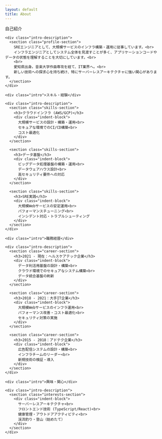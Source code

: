 ```yaml
---
layout: default
title: About
---
```


<div class="container">
  <div class="content">
    <div class="intro">自己紹介</div>

    <div class="intro-description">
      <section class="profile-section">
        SREエンジニアとして、大規模サービスのインフラ構築・運用に従事しています。<br>
        インフラエンジニアとしてシステム全体を見渡すことが多く、アプリケーションコードやデータの状態を理解することを大切にしています。<br>
        <br>
        愛知県出身。音楽大学作曲専攻を経て、IT業界へ。<br>
        新しい技術への探求心を持ち続け、特にサーバーレスアーキテクチャに強い関心があります。
      </section>
    </div>

    <div class="intro">スキル・経験</div>

    <div class="intro-description">
      <section class="skills-section">
        <h3>クラウドインフラ (AWS/GCP)</h3>
        <div class="indent-block">
          大規模サービスの設計・構築・運用<br>
          セキュアな環境でのCI/CD構築<br>
          コスト最適化
        </div>
      </section>

      <section class="skills-section">
        <h3>データ基盤</h3>
        <div class="indent-block">
          ビッグデータ処理基盤の構築・運用<br>
          データウェアハウス設計<br>
          高セキュリティ要件への対応
        </div>
      </section>

      <section class="skills-section">
        <h3>SRE実践</h3>
        <div class="indent-block">
          大規模Webサービスの安定運用<br>
          パフォーマンスチューニング<br>
          インシデント対応・トラブルシューティング
        </div>
      </section>
    </div>

    <div class="intro">職務経歴</div>

    <div class="intro-description">
      <section class="career-section">
        <h3>2021 - 現在：ヘルスケアテック企業</h3>
        <div class="indent-block">
          データ利活用基盤の設計・構築<br>
          クラウド環境でのセキュアなシステム構築<br>
          データ統合基盤の刷新
        </div>
      </section>

      <section class="career-section">
        <h3>2018 - 2021：大手IT企業</h3>
        <div class="indent-block">
          大規模Webサービスのインフラ運用<br>
          パフォーマンス改善・コスト最適化<br>
          セキュリティ対策の実施
        </div>
      </section>

      <section class="career-section">
        <h3>2015 - 2018：アドテク企業</h3>
        <div class="indent-block">
          広告配信システムの設計・構築<br>
          インフラチームのリーダー<br>
          新規技術の検証・導入
        </div>
      </section>
    </div>

    <div class="intro">興味・関心</div>

    <div class="intro-description">
      <section class="interests-section">
        <div class="indent-block">
          サーバーレスアーキテクチャ<br>
          フロントエンド技術 (TypeScript/React)<br>
          健康管理・アウトドアアクティビティ<br>
          渓流釣り・登山（始めたて）
        </div>
      </section>
    </div>
  </div>
</div>
